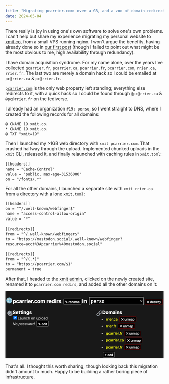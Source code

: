 ```yaml
---
title: "Migrating pcarrier.com: over a GB, and a zoo of domain redirects"
date: 2024-05-04
---
```


There really is joy in using one's own software to solve one's own problems. I can't help but share my experience migrating
my personal website to [xmit.co](https://xmit.co/), from a small VPS running nginx. I won't argue the benefits, having already
done so in [our first post](/posts/origin/) (though I failed to point out what might be the most obvious to me, high availability
through redundancy).

I have domain acquisition syndrome. For my name alone, over the years I've collected `gcarrier.fr`, `pcarrier.ca`,
`pcarrier.fr`, `pcarrier.com`, `rrier.ca`, `rrier.fr`.
The last two are merely a domain hack so I could be emailed at `pc@rrier.ca` & `pc@rrier.fr`.

[`pcarrier.com`](https://pcarrier.com/) is the only web property left standing; everything else redirects to it,
with a quick hack so I could be found through `@pc@rrier.ca` & `@pc@rrier.fr` on the fediverse.

I already had an organization `#19: perso`, so I went straight to DNS, where I created the following records for all domains:

```
@ CNAME 19.xmit.co.
* CNAME 19.xmit.co.
@ TXT "xmit=19"
```

Then I launched my >1GB web directory with `xmit pcarrier.com`. That crashed halfway through the upload.
Implemented chunked uploads in the `xmit` CLI, released it, and finally relaunched with caching rules in `xmit.toml`:

```
[[headers]]
name = "Cache-Control"
value = "public, max-age=31536000"
on = "/fonts/.*"
```

For all the other domains, I launched a separate site with `xmit rrier.ca` from a directory with a lone `xmit.toml`:

```
[[headers]]
on = "^/.well-known/webfinger$"
name = "access-control-allow-origin"
value = "*"

[[redirects]]
from = "^/.well-known/webfinger$"
to = "https://mastodon.social/.well-known/webfinger?resource=acct%3Apcarrier%40mastodon.social"

[[redirects]]
from = "^/(.*)"
to = "https://pcarrier.com/$1"
permanent = true
```

After that, I headed to the [xmit admin](https://xmit.co/admin), clicked on the newly created site,
renamed it to `pcarrier.com redirs`, and added all the other domains on it:

![domains](/img/domains.webp)

That's all. I thought this worth sharing, though looking back this migration didn't amount to much.
Happy to be building a rather boring piece of infrastructure.
